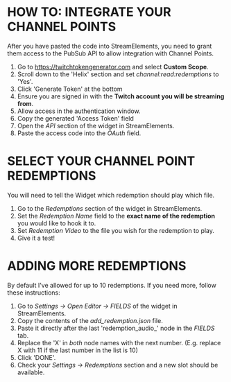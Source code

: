 # HOW TO: INTEGRATE YOUR CHANNEL POINTS
After you have pasted the code into StreamElements, you need to grant them access to the PubSub API to allow integration with Channel Points.

1. Go to https://twitchtokengenerator.com and select **Custom Scope**.
2. Scroll down to the 'Helix' section and set *channel:read:redemptions* to 'Yes'.
3. Click 'Generate Token' at the bottom
4. Ensure you are signed in with the **Twitch account you will be streaming from**.
5. Allow access in the authentication window.
6. Copy the generated 'Access Token' field
7. Open the *API* section of the widget in StreamElements.
8. Paste the access code into the *OAuth* field.

# SELECT YOUR CHANNEL POINT REDEMPTIONS
You will need to tell the Widget which redemption should play which file.

1. Go to the *Redemptions* section of the widget in StreamElements.
2. Set the *Redemption Name* field to the **exact name of the redemption** you would like to hook it to.
3. Set *Redemption Video* to the file you wish for the redemption to play.
4. Give it a test!

# ADDING MORE REDEMPTIONS
By default I've allowed for up to 10 redemptions. If you need more, follow these instructions:

1. Go to *Settings -> Open Editor -> FIELDS* of the widget in StreamElements.
2. Copy the contents of the *add_redemption.json* file.
3. Paste it directly after the last 'redemption_audio_' node in the *FIELDS* tab.
4. Replace the 'X' in *both* node names with the next number. (E.g. replace X with 11 if the last number in the list is 10)
5. Click 'DONE'.
6. Check your *Settings -> Redemptions* section and a new slot should be available.
